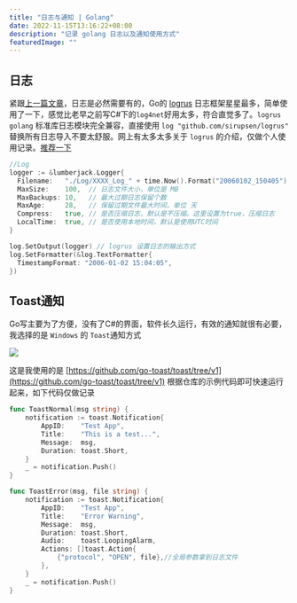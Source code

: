 ```yaml
---
title: "日志与通知 | Golang"
date: 2022-11-15T13:16:22+08:00
description: "记录 golang 日志以及通知使用方式"
featuredImage: ""
---
```


## 日志

紧跟[上一篇文章](https://www.zggsong.cn/archives/listen_file_upload_s3_with_golang.html)，日志是必然需要有的，Go的 [logrus](https://github.com/Sirupsen/logrus) 日志框架星星最多，简单使用了一下，感觉比老早之前写C#下的`log4net`好用太多，符合直觉多了。`logrus` `golang` 标准库日志模块完全兼容，直接使用 `log "github.com/sirupsen/logrus" `替换所有日志导入不要太舒服。网上有太多太多关于 `logrus` 的介绍，仅做个人使用记录。[推荐一下](https://mojotv.cn/2018/12/27/golang-logrus-tutorial)

```go
//Log
logger := &lumberjack.Logger{
  Filename:   "./Log/XXXX_Log_" + time.Now().Format("20060102_150405") + ".log",
  MaxSize:    100,  // 日志文件大小，单位是 MB
  MaxBackups: 10,   // 最大过期日志保留个数
  MaxAge:     28,   // 保留过期文件最大时间，单位 天
  Compress:   true, // 是否压缩日志，默认是不压缩。这里设置为true，压缩日志
  LocalTime:  true, // 是否使用本地时间，默认是使用UTC时间
}

log.SetOutput(logger) // logrus 设置日志的输出方式
log.SetFormatter(&log.TextFormatter{
  TimestampFormat: "2006-01-02 15:04:05",
})
```

## Toast通知

Go写主要为了方便，没有了C#的界面，软件长久运行，有效的通知就很有必要，我选择的是 `Windows` 的 `Toast`通知方式  

![](https://cdn.zggsong.cn/2022/08/19/9cd563a2b4c30.png#mirages-width=674&mirages-height=256&mirages-cdn-type=2)

这是我使用的是 [https://github.com/go-toast/toast/tree/v1](https://github.com/go-toast/toast/tree/v1) 根据仓库的示例代码即可快速运行起来，如下代码仅做记录

```go
func ToastNormal(msg string) {
	notification := toast.Notification{
		AppID:    "Test App",
		Title:    "This is a test...",
		Message:  msg,
		Duration: toast.Short,
	}
	_ = notification.Push()
}

func ToastError(msg, file string) {
	notification := toast.Notification{
		AppID:    "Test App",
		Title:    "Error Warning",
		Message:  msg,
		Duration: toast.Short,
		Audio:    toast.LoopingAlarm,
		Actions: []toast.Action{
			{"protocol", "OPEN", file},//全局参数拿到日志文件
		},
	}
	_ = notification.Push()
}
```

